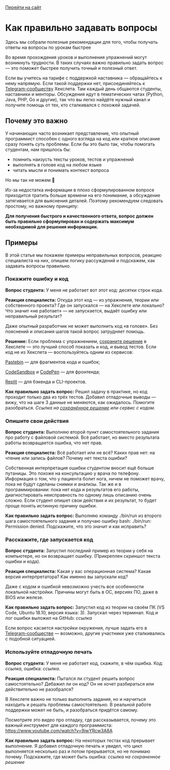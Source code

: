 [Перейти на сайт](https://ru.hexlet.io)

# Как правильно задавать вопросы

Здесь мы собрали полезные рекомендации для того, чтобы получать ответы на вопросы по урокам быстрее

Во время прохождения уроков и выполнения упражнений могут возникнуть трудности. В таких случаях важно правильно задать вопрос — это поможет быстрее получить точный и полезный ответ.

Если вы учитесь на тарифе с поддержкой наставника — обращайтесь к нему напрямую. Если такой поддержки нет, присоединяйтесь к [Telegram-сообществу](https://t.me/hexletcommunity) Хекслета. Там каждый день общаются студенты, наставники и менторы. Обсуждения идут в тематических чатах (Python, Java, PHP, Go и другие), так что вы легко найдёте нужный канал и получите помощь от тех, кто сталкивался с похожей задачей.

## Почему это важно

У начинающих часто возникает представление, что опытный программист способен с одного взгляда на код или краткое описание сразу понять суть проблемы. Если бы это было так, чтобы помогать студентам, нам пришлось бы: 

- помнить наизусть тексты уроков, тестов и упражнений
- выполнять в голове код на любом языке
- читать мысли и понимать контекст вопроса

Но мы так не можем 🙂

Из-за недостатка информации в плохо сформулированном вопросе приходится тратить больше времени на его понимание, а обсуждение затягивается для выяснения деталей. Поэтому рекомендуем следовать простому, но важному принципу:

**Для получения быстрого и качественного ответа, вопрос должен быть правильно сформулирован и содержать максимум необходимой для решения информации.**

## Примеры

В этой статье мы покажем примеры неправильных вопросов, реакцию специалиста на них, опишем логику рассуждений и подскажем, как задавать вопросы правильно.

### Покажите ошибку и код

**Вопрос студента:** У меня не работает вот этот код: десятки строк кода.

**Реакция специалиста:** Откуда этот код — из упражнения, теории или собственного проекта? Где он запускался — на Хекслете или локально? Что значит «не работает» — не запускается, выдаёт ошибку или неправильный результат?

Даже опытный разработчик не может выполнить код «в голове». Без пояснений и описания шагов такой вопрос затрудняет помощь.

**Решение:** Если проблема с упражнением, [сохраните решение](https://help.hexlet.io/article/20538) в Хекслете — это лучший способ показать и код, и вывод тестов. Если код не из Хекслета — воспользуйтесь одним из сервисов:

[Pastebin](https://pastebin.com/) — для фрагментов кода и ошибок;

[CodeSandbox](https://codesandbox.io/) и [CodePen](https://codepen.io/) — для фронтенда;

[Replit](https://replit.com/) — для бэкенда и CLI-проектов.

**Как правильно задать вопрос:** Решил задачу в практике, но код проходит только два из трёх тестов. Добавил отладочные выводы — вижу, что на шаге 3 данные не меняются, как ожидалось. Помогите разобраться. *Ссылка на [сохранённое решение](https://help.hexlet.io/article/20538) или сервис с кодом.*

### Опишите свои действия

**Вопрос студента:** Выполняю второй пункт самостоятельного задания про работу с файловой системой. Всё работает, но вместо результата работы возвращается ошибка, что нет прав.

**Реакция специалиста:** Всё работает или не всё? Каких прав нет: на чтение или запись файлов? Почему нет текста ошибки?

Собственная интерпретация ошибки студентом вносит ещё больше путаницы. Это похоже на консультацию у врача по телефону. Информация о том, что у пациента болит нога, ничем не поможет врачу, пока не будут сделаны снимки и анализы. Так же и в программировании: пока нет кода и результатов его работы, диагностировать неисправность по одному лишь описанию очень сложно. Если студент опишет свои действия и их результат, то будет проще понять истинную причину ошибки.

**Как правильно задать вопрос:** Выполняю команду ./bin/run  из второго шага самостоятельного задания и получаю ошибку bash: ./bin/run: Permission denied. Подскажите, что это значит и как исправить?

### Расскажите, где запускается код

**Вопрос студента:** Запустил последний пример из теории у себя на компьютере, но он возвращает ошибку. (Прикреплен скриншот текста ошибки и кода).

**Реакция специалиста:** Какая у вас операционная система? Какая версия интерпретатора? Как именно вы запускали код?

Даже с кодом и ошибкой невозможно учесть все особенности локальной настройки. Причины могут быть в ОС, версиях ПО, даже в BIOS или железе.

**Как правильно задать вопрос:** Запустил код из теории на своём ПК (VS Code, Ubuntu 18.10, версия языка: 3). Запускал через терминал.
Код и лог ошибки выложил на GitHub: *ссылка*

Если вопрос касается настройки окружения, лучше задать его в [Telegram-сообществе](https://t.me/hexletcommunity) — возможно, другие участники уже сталкивались с подобной ситуацией.

### Используйте отладочную печать

**Вопрос студента:** У меня не работает код, скажите, в чём ошибка. Код: *ссылка*, ошибка: *ссылка*.

**Реакция специалиста:** Пытался ли студент решить вопрос самостоятельно? Дебажил ли он код? Он не хочет разбираться или действительно не разобрался?

В Хекслете важно не только выполнить задания, но и научиться находить и решать проблемы самостоятельно. В реальной работе поддержки может не быть, и разобраться придётся самому.

Посмотрите это видео про отладку, где рассказывается, почему это важный инструмент для каждого программиста: https://www.youtube.com/watch?v=9iwYRcw3A8A

**Как правильно задать вопрос:** На некоторых тестах код прерывает выполнение. Я добавил отладочную печать и увидел, что цикл выполняется несколько раз и потом прерывается, но не понимаю почему. Подскажите, где может быть ошибка: *ссылка на сохраненное решение*
